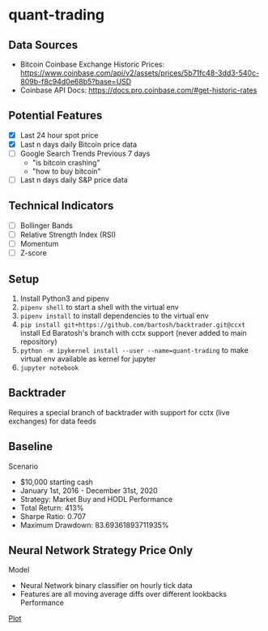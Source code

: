 # quant-trading
## Data Sources
- Bitcoin Coinbase Exchange Historic Prices: https://www.coinbase.com/api/v2/assets/prices/5b71fc48-3dd3-540c-809b-f8c94d0e68b5?base=USD
- Coinbase API Docs: https://docs.pro.coinbase.com/#get-historic-rates

## Potential Features
- [x] Last 24 hour spot price
- [x] Last n days daily Bitcoin price data
- [ ] Google Search Trends Previous 7 days
  - "is bitcoin crashing"
  - "how to buy bitcoin"
- [ ] Last n days daily S&P price data

## Technical Indicators
- [ ] Bollinger Bands
- [ ] Relative Strength Index (RSI)
- [ ] Momentum
- [ ] Z-score 

## Setup
1. Install Python3 and pipenv
1. `pipenv shell` to start a shell with the virtual env
1. `pipenv install` to install dependencies to the virtual env
1. `pip install git+https://github.com/bartosh/backtrader.git@ccxt` install Ed Baratosh's branch with cctx support (never added to main repository)
1. `python -m ipykernel install --user --name=quant-trading` to make virtual env available as kernel for jupyter
1. `jupyter notebook`

## Backtrader
Requires a special branch of backtrader with support for cctx (live exchanges) for data feeds

## Baseline
Scenario
- $10,000 starting cash
- January 1st, 2016 - December 31st, 2020
- Strategy: Market Buy and HODL
Performance
- Total Return: 413%
- Sharpe Ratio: 0.707
- Maximum Drawdown: 83.69361893711935%

## Neural Network Strategy Price Only
Model
- Neural Network binary classifier on hourly tick data
- Features are all moving average diffs over different lookbacks
Performance

[Plot](https://raw.githubusercontent.com/joseph-mcallister/quant-trading/main/images/baseline.png?raw=true)

